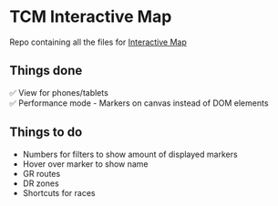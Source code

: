 # TCM Interactive Map
Repo containing all the files for [Interactive Map](https://tcminteractivemap.netlify.app/)

## Things done
:white_check_mark: View for phones/tablets<br/> 
:white_check_mark: Performance mode - Markers on canvas instead of DOM elements

## Things to do
- Numbers for filters to show amount of displayed markers
- Hover over marker to show name
- GR routes
- DR zones
- Shortcuts for races
